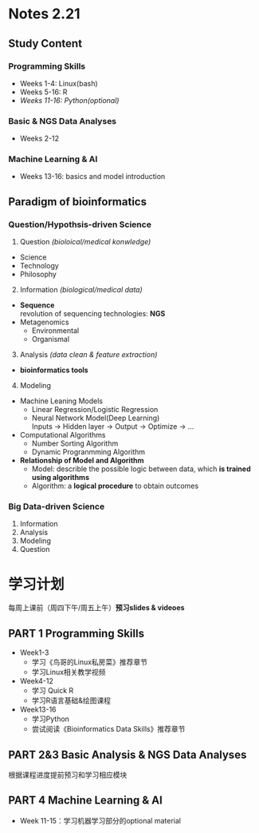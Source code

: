 # Notes 2.21  
## Study Content  
### Programming Skills
- Weeks 1-4: Linux(bash)  
- Weeks 5-16: R
- *Weeks 11-16: Python(optional)*  
  
### Basic & NGS Data Analyses  
- Weeks 2-12  
  
### Machine Learning & AI  
- Weeks 13-16: basics and model introduction 
  
  
## Paradigm of bioinformatics 
### **Question/Hypothsis-driven** Science  
1. Question *(bioloical/medical konwledge)*
- Science  
- Technology  
- Philosophy  
2. Information *(biological/medical data)*  
- **Sequence**  
    revolution of sequencing technologies: **NGS**  
- Metagenomics
  - Environmental
  - Organismal 
3. Analysis  *(data clean & feature extraction)*
- **bioinformatics tools**  
4. Modeling 
- Machine Leaning Models
  - Linear Regression/Logistic Regression
  - Neural Network Model(Deep Learning)  
        Inputs -> Hidden layer -> Output -> Optimize -> ...  
- Computational Algorithms  
  - Number Sorting Algorithm
  - Dynamic Progranmming Algorithm  
- **Relationship of Model and Algorithm**  
  - Model: describle the possible logic between data, which **is trained using algorithms**  
  - Algorithm: a **logical procedure** to obtain outcomes  
  
### **Big Data-driven** Science  
1. Information  
2. Analysis  
3. Modeling  
4. Question  
  
# 学习计划  
  每周上课前（周四下午/周五上午）**预习slides & videoes**  
## PART 1 Programming Skills  
- Week1-3  
    - 学习《鸟哥的Linux私房菜》推荐章节
    - 学习Linux相关教学视频
- Week4-12
    - 学习 Quick R
    - 学习R语言基础&绘图课程
- Week13-16
    - 学习Python
    - 尝试阅读《Bioinformatics Data Skills》推荐章节
    
## PART 2&3 Basic Analysis & NGS Data Analyses      
  根据课程进度提前预习和学习相应模块   
    
## PART 4 Machine Learning & AI   
-  Week 11-15：学习机器学习部分的optional material
